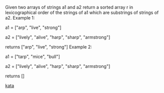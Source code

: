 Given two arrays of strings a1 and a2 return a sorted array r in lexicographical order of the strings of a1 which are substrings of strings of a2.
Example 1:

a1 = ["arp", "live", "strong"]

a2 = ["lively", "alive", "harp", "sharp", "armstrong"]

returns ["arp", "live", "strong"]
Example 2:

a1 = ["tarp", "mice", "bull"]

a2 = ["lively", "alive", "harp", "sharp", "armstrong"]

returns []

[kata](https://www.codewars.com/kata/550554fd08b86f84fe000a58/train/javascript)
